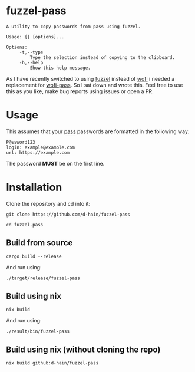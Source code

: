 # fuzzel-pass

```
A utility to copy passwords from pass using fuzzel.

Usage: {} [options]...

Options:
     -t,--type
         Type the selection instead of copying to the clipboard.
     -h,--help
         Show this help message.
```

As I have recently switched to using [fuzzel](https://codeberg.org/dnkl/fuzzel) instead of [wofi](https://hg.sr.ht/~scoopta/wofi) i needed a
replacement for [wofi-pass](https://github.com/schmidtandreas/wofi-pass). So I sat down and wrote this. Feel free to use
this as you like, make bug reports using issues or open a PR.

# Usage

This assumes that your [pass](https://git.zx2c4.com/password-store) passwords are formatted in the following way:
```
P@ssword123
login: example@example.com
url: https://example.com
```
The password **MUST** be on the first line.

# Installation

Clone the repository and cd into it:
```shell
git clone https://github.com/d-hain/fuzzel-pass
```
```shell
cd fuzzel-pass
```

## Build from source

```shell
cargo build --release
```

And run using:
```shell
./target/release/fuzzel-pass
```

## Build using nix

```shell
nix build
```

And run using:
```shell
./result/bin/fuzzel-pass
```

## Build using nix (without cloning the repo)

```shell
nix build github:d-hain/fuzzel-pass
```
